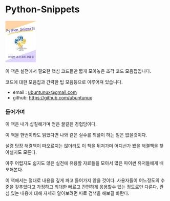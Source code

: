 # Python-Snippets

![](docs/img/PythonSnippets.jpg)


이 책은 실전에서 필요한 핵심 코드들만 짧게 모아놓은 조각 코드 모음집입니다.

코드에 대한 모음집과 간략한 팁 모음등으로 이루어져 있습니다.

- email : ubuntunux@gmail.com
- github: https://github.com/ubuntunux


### 들어가며

이 책은 내가 삽질해가며 얻은 꿀같은 경헙담이다.

이 책을 한번이라도 읽었다면 나와 같은 실수를 되풀이 하는 일은 없을것이다.

설령 당장 해결책이 떠오르지는 않더라도 이 책을 뒤져가며 어디선가 봤을 해결책을 찾아낼지도 모른다.

아주 어렵지도 쉽지도 않은 실전에 유용할 자료들을 모아서 많은 파이썬 유저들에게 배포해본다.

이 책에서는 절대로 내용을 깊게 파고 들어가지 않을 것이다. 사용자들이 어느정도의 수준을 갖추었다고 가정하고 최대한 빠르고 간편하게 응용할수 있는 정도로만 다룬다. 관심 있는 내용에 대해 자세히 알아보려면 따로 검색을 해보길 바란다.